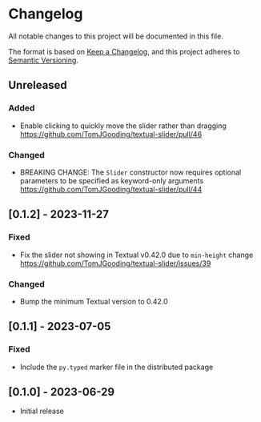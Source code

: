 # Changelog

All notable changes to this project will be documented in this file.

The format is based on [Keep a Changelog](https://keepachangelog.com/en/1.0.0/),
and this project adheres to [Semantic Versioning](https://semver.org/spec/v2.0.0.html).

## Unreleased

### Added

- Enable clicking to quickly move the slider rather than dragging https://github.com/TomJGooding/textual-slider/pull/46

### Changed

- BREAKING CHANGE: The `Slider` constructor now requires optional parameters to be specified as keyword-only arguments https://github.com/TomJGooding/textual-slider/pull/44

## [0.1.2] - 2023-11-27

### Fixed

- Fix the slider not showing in Textual v0.42.0 due to `min-height` change https://github.com/TomJGooding/textual-slider/issues/39

### Changed

- Bump the minimum Textual version to 0.42.0

## [0.1.1] - 2023-07-05

### Fixed

- Include the `py.typed` marker file in the distributed package

## [0.1.0] - 2023-06-29

- Initial release
